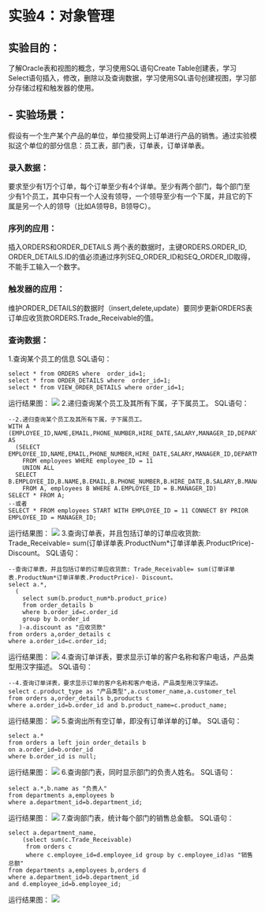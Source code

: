 # 实验4：对象管理

## 实验目的：
了解Oracle表和视图的概念，学习使用SQL语句Create Table创建表，学习Select语句插入，修改，删除以及查询数据，学习使用SQL语句创建视图，学习部分存储过程和触发器的使用。
## - 实验场景：
假设有一个生产某个产品的单位，单位接受网上订单进行产品的销售。通过实验模拟这个单位的部分信息：员工表，部门表，订单表，订单详单表。
### 录入数据：
要求至少有1万个订单，每个订单至少有4个详单。至少有两个部门，每个部门至少有1个员工，其中只有一个人没有领导，一个领导至少有一个下属，并且它的下属是另一个人的领导（比如A领导B，B领导C）。
![]()
### 序列的应用：
插入ORDERS和ORDER_DETAILS 两个表的数据时，主键ORDERS.ORDER_ID, ORDER_DETAILS.ID的值必须通过序列SEQ_ORDER_ID和SEQ_ORDER_ID取得，不能手工输入一个数字。
### 触发器的应用：
维护ORDER_DETAILS的数据时（insert,delete,update）要同步更新ORDERS表订单应收货款ORDERS.Trade_Receivable的值。
### 查询数据：
1.查询某个员工的信息
SQL语句：
```
select * from ORDERS where  order_id=1;
select * from ORDER_DETAILS where  order_id=1;
select * from VIEW_ORDER_DETAILS where order_id=1;
```
运行结果图：
![](https://github.com/ZYQHZ/ORACLE/blob/master/test4/x1.jpg)
2.递归查询某个员工及其所有下属，子下属员工。
SQL语句：
```
--2.递归查询某个员工及其所有下属，子下属员工。
WITH A (EMPLOYEE_ID,NAME,EMAIL,PHONE_NUMBER,HIRE_DATE,SALARY,MANAGER_ID,DEPARTMENT_ID) AS
  (SELECT EMPLOYEE_ID,NAME,EMAIL,PHONE_NUMBER,HIRE_DATE,SALARY,MANAGER_ID,DEPARTMENT_ID
    FROM employees WHERE employee_ID = 11
    UNION ALL
  SELECT B.EMPLOYEE_ID,B.NAME,B.EMAIL,B.PHONE_NUMBER,B.HIRE_DATE,B.SALARY,B.MANAGER_ID,B.DEPARTMENT_ID
    FROM A, employees B WHERE A.EMPLOYEE_ID = B.MANAGER_ID)
SELECT * FROM A;
--或者
SELECT * FROM employees START WITH EMPLOYEE_ID = 11 CONNECT BY PRIOR EMPLOYEE_ID = MANAGER_ID;
```
运行结果图：
![](https://github.com/ZYQHZ/ORACLE/blob/master/test4/X2.jpg)
3.查询订单表，并且包括订单的订单应收货款: Trade_Receivable= sum(订单详单表.ProductNum*订单详单表.ProductPrice)- Discount。
SQL语句：
```
--查询订单表，并且包括订单的订单应收货款: Trade_Receivable= sum(订单详单表.ProductNum*订单详单表.ProductPrice)- Discount。
select a.*,
  (
    select sum(b.product_num*b.product_price)
    from order_details b
    where b.order_id=c.order_id
    group by b.order_id
   )-a.discount as "应收货款"
from orders a,order_details c
where a.order_id=c.order_id;

```
运行结果图：
![](https://github.com/ZYQHZ/ORACLE/blob/master/test4/x3.png)
4.查询订单详表，要求显示订单的客户名称和客户电话，产品类型用汉字描述。
SQL语句：
```
--4.查询订单详表，要求显示订单的客户名称和客户电话，产品类型用汉字描述。
select c.product_type as "产品类型",a.customer_name,a.customer_tel
from orders a,order_details b,products c
where a.order_id=b.order_id and b.product_name=c.product_name;
```
运行结果图：
![](https://github.com/ZYQHZ/ORACLE/blob/master/test4/x4.png)
5.查询出所有空订单，即没有订单详单的订单。
SQL语句：
```
select a.*
from orders a left join order_details b
on a.order_id=b.order_id
where b.order_id is null;
```
运行结果图：
![](https://github.com/ZYQHZ/ORACLE/blob/master/test4/x5.png)
6.查询部门表，同时显示部门的负责人姓名。
SQL语句：
```
select a.*,b.name as "负责人"
from departments a,employees b
where a.department_id=b.department_id; 
```
运行结果图：
![](https://github.com/ZYQHZ/ORACLE/blob/master/test4/x6.png)
7.查询部门表，统计每个部门的销售总金额。
SQL语句：
```
select a.department_name,
    (select sum(c.Trade_Receivable)
     from orders c 
     where c.employee_id=d.employee_id group by c.employee_id)as "销售总额"
from departments a,employees b,orders d
where a.department_id=b.department_id
and d.employee_id=b.employee_id;
```
运行结果图：
![](https://github.com/ZYQHZ/ORACLE/blob/master/test4/x7.png)
